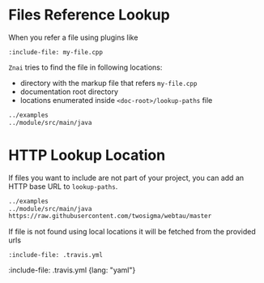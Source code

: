 # Files Reference Lookup

When you refer a file using plugins like 

`:include-file: my-file.cpp`

`Znai` tries to find the file in 
following locations:

* directory with the markup file that refers `my-file.cpp`
* documentation root directory
* locations enumerated inside `<doc-root>/lookup-paths` file

```txt {title: "lookup-paths"}
../examples
../module/src/main/java
```

# HTTP Lookup Location

If files you want to include are not part of your project, you can add an HTTP base URL to `lookup-paths`.

```txt {title: "lookup-paths"}
../examples
../module/src/main/java
https://raw.githubusercontent.com/twosigma/webtau/master
```

If file is not found using local locations it will be fetched from the provided urls

    :include-file: .travis.yml
 
:include-file: .travis.yml {lang: "yaml"}

